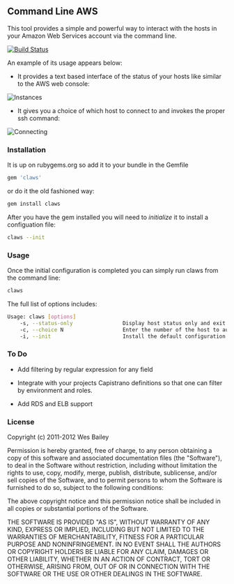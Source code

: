 ## Command Line AWS

This tool provides a simple and powerful way to interact with the hosts in your Amazon Web Services
account via the command line.

[![Build Status](https://secure.travis-ci.org/wbailey/claws.png?branch=master)](http://travis-ci.org/wbailey/claws)

An example of its usage appears below:

* It provides a text based interface of the status of your hosts like similar to the AWS web console:

![Instances](http://i.imgur.com/VEC8V.png)

* It gives you a choice of which host to connect to and invokes the proper ssh command:

![Connecting](http://i.imgur.com/b6ieS.png)

### Installation

It is up on rubygems.org so add it to your bundle in the Gemfile

```bash
gem 'claws'
```

or do it the old fashioned way:

```bash
gem install claws
```

After you have the gem installed you will need to _initialize_ it to install a configuation file:

```bash
claws --init
```

### Usage

Once the initial configuration is completed you can simply run claws from the command line:

```bash
claws
```

The full list of options includes:

```bash
Usage: claws [options]
    -s, --status-only                Display host status only and exit
    -c, --choice N                   Enter the number of the host to automatically connect to
    -i, --init                       Install the default configuration file for the application
```

### To Do

* Add filtering by regular expression for any field

* Integrate with your projects Capistrano definitions so that one can filter by environment and
  roles.

* Add RDS and ELB support

### License

Copyright (c) 2011-2012 Wes Bailey

Permission is hereby granted, free of charge, to any person obtaining a copy of this software and
associated documentation files (the "Software"), to deal in the Software without restriction,
including without limitation the rights to use, copy, modify, merge, publish, distribute,
sublicense, and/or sell copies of the Software, and to permit persons to whom the Software is
furnished to do so, subject to the following conditions:

The above copyright notice and this permission notice shall be included in all copies or substantial
portions of the Software.

THE SOFTWARE IS PROVIDED "AS IS", WITHOUT WARRANTY OF ANY KIND, EXPRESS OR IMPLIED, INCLUDING BUT
NOT LIMITED TO THE WARRANTIES OF MERCHANTABILITY, FITNESS FOR A PARTICULAR PURPOSE AND
NONINFRINGEMENT. IN NO EVENT SHALL THE AUTHORS OR COPYRIGHT HOLDERS BE LIABLE FOR ANY CLAIM, DAMAGES
OR OTHER LIABILITY, WHETHER IN AN ACTION OF CONTRACT, TORT OR OTHERWISE, ARISING FROM, OUT OF OR IN
CONNECTION WITH THE SOFTWARE OR THE USE OR OTHER DEALINGS IN THE SOFTWARE.
